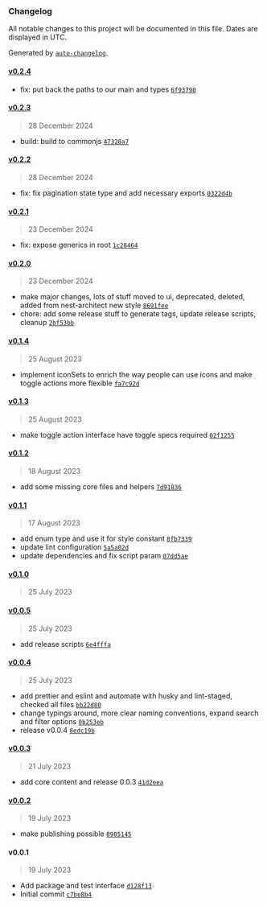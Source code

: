 ### Changelog

All notable changes to this project will be documented in this file. Dates are displayed in UTC.

Generated by [`auto-changelog`](https://github.com/CookPete/auto-changelog).

#### [v0.2.4](https://github.com/standardkit/core/compare/v0.2.3...v0.2.4)

- fix: put back the paths to our main and types
  [`6f93790`](https://github.com/standardkit/core/commit/6f93790cd69915476d5ef0a85ec315b790154639)

#### [v0.2.3](https://github.com/standardkit/core/compare/v0.2.2...v0.2.3)

> 28 December 2024

- build: build to commonjs
  [`47328a7`](https://github.com/standardkit/core/commit/47328a71504057f76d4ca9a27be697c02acf617f)

#### [v0.2.2](https://github.com/standardkit/core/compare/v0.2.1...v0.2.2)

> 28 December 2024

- fix: fix pagination state type and add necessary exports
  [`0322d4b`](https://github.com/standardkit/core/commit/0322d4baaf4c0d96548f2abb6fdd03abdcde1a17)

#### [v0.2.1](https://github.com/standardkit/core/compare/v0.2.0...v0.2.1)

> 23 December 2024

- fix: expose generics in root
  [`1c28464`](https://github.com/standardkit/core/commit/1c2846417da8fe6e0e42dc160ddaebce60d2ed3d)

#### [v0.2.0](https://github.com/standardkit/core/compare/v0.1.4...v0.2.0)

> 23 December 2024

- make major changes, lots of stuff moved to ui, deprecated, deleted, added from nest-architect new style
  [`8691fee`](https://github.com/standardkit/core/commit/8691feef7e76eb3aa16adea387d2b8b73c421e5c)
- chore: add some release stuff to generate tags, update release scripts, cleanup
  [`2bf53bb`](https://github.com/standardkit/core/commit/2bf53bb3f5e174fc6874e01f6da26f6ea2d97e67)

#### [v0.1.4](https://github.com/standardkit/core/compare/v0.1.3...v0.1.4)

> 25 August 2023

- implement iconSets to enrich the way people can use icons and make toggle actions more flexible
  [`fa7c92d`](https://github.com/standardkit/core/commit/fa7c92d26a15a0712c0648e4d07a9cf1b433f955)

#### [v0.1.3](https://github.com/standardkit/core/compare/v0.1.2...v0.1.3)

> 25 August 2023

- make toggle action interface have toggle specs required
  [`02f1255`](https://github.com/standardkit/core/commit/02f1255b188fbda9a519c177ec953a1afb3f4a7b)

#### [v0.1.2](https://github.com/standardkit/core/compare/v0.1.1...v0.1.2)

> 18 August 2023

- add some missing core files and helpers
  [`7d91836`](https://github.com/standardkit/core/commit/7d91836d359db244a764ffdd6fb1b01d8ee01790)

#### [v0.1.1](https://github.com/standardkit/core/compare/v0.1.0...v0.1.1)

> 17 August 2023

- add enum type and use it for style constant
  [`8fb7339`](https://github.com/standardkit/core/commit/8fb7339bf238e39fa93bfd711ba3cfdafb1c393a)
- update lint configuration
  [`5a5a02d`](https://github.com/standardkit/core/commit/5a5a02ddd9d6ea89420099a9916653cb2b9a0776)
- update dependencies and fix script param
  [`07dd5ae`](https://github.com/standardkit/core/commit/07dd5ae0b83ba3b91e6899d7d6f1a0f2e4712ad9)

#### [v0.1.0](https://github.com/standardkit/core/compare/v0.0.5...v0.1.0)

> 25 July 2023

#### [v0.0.5](https://github.com/standardkit/core/compare/v0.0.4...v0.0.5)

> 25 July 2023

- add release scripts [`6e4fffa`](https://github.com/standardkit/core/commit/6e4fffa736e95174aa342acee1b732f5ea2a1330)

#### [v0.0.4](https://github.com/standardkit/core/compare/v0.0.3...v0.0.4)

> 25 July 2023

- add prettier and eslint and automate with husky and lint-staged, checked all files
  [`bb22d80`](https://github.com/standardkit/core/commit/bb22d809bfdaf934251ee3cc932c9ff5b7bbb126)
- change typings around, more clear naming conventions, expand search and filter options
  [`0b253eb`](https://github.com/standardkit/core/commit/0b253ebc462a4c429c2b253285877ddca064633d)
- release v0.0.4 [`8edc19b`](https://github.com/standardkit/core/commit/8edc19b3b7a5b6eebea4be7cdebfc8d7c3fff5a2)

#### [v0.0.3](https://github.com/standardkit/core/compare/v0.0.2...v0.0.3)

> 21 July 2023

- add core content and release 0.0.3
  [`41d2eea`](https://github.com/standardkit/core/commit/41d2eea8ad4efd10b9460fc2170b6210f618bc45)

#### [v0.0.2](https://github.com/standardkit/core/compare/v0.0.1...v0.0.2)

> 19 July 2023

- make publishing possible
  [`8905145`](https://github.com/standardkit/core/commit/8905145fde683e34d3abd505933737a1486f3cc8)

#### v0.0.1

> 19 July 2023

- Add package and test interface
  [`d128f13`](https://github.com/standardkit/core/commit/d128f13145b791bd964f45cd3d7c78f254ce3f5c)
- Initial commit [`c7be8b4`](https://github.com/standardkit/core/commit/c7be8b4748a6429c72470168bfb80bef260ad247)
